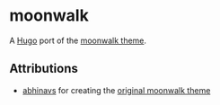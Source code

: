# moonwalk

<!-- [![Screenshot of moonwalk demo page](https://raw.githubusercontent.com/ArkhamCookie/moonwalk/main/static/moonwalk.png)] -->

A [Hugo](https://gohugo.io) port of the [moonwalk theme](https://github.com/abhinavs/moonwalk).

## Attributions

- [abhinavs](https://github.com/abhinavs) for creating the [original moonwalk theme](https://github.com/abhinavs/moonwalk)

